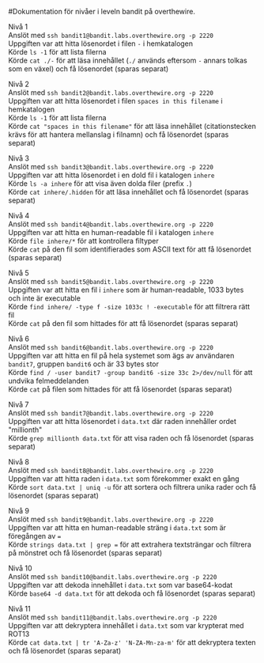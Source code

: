 #Dokumentation för nivåer i leveln bandit på overthewire.


Nivå 1  
Anslöt med `ssh bandit1@bandit.labs.overthewire.org -p 2220`  
Uppgiften var att hitta lösenordet i filen `-` i hemkatalogen  
Körde `ls -1` för att lista filerna  
Körde `cat ./-` för att läsa innehållet (`./` används eftersom `-` annars tolkas som en växel) och få lösenordet (sparas separat)  

Nivå 2  
Anslöt med `ssh bandit2@bandit.labs.overthewire.org -p 2220`  
Uppgiften var att hitta lösenordet i filen `spaces in this filename` i hemkatalogen  
Körde `ls -1` för att lista filerna  
Körde `cat "spaces in this filename"` för att läsa innehållet (citationstecken krävs för att hantera mellanslag i filnamn) och få lösenordet (sparas separat)  

Nivå 3  
Anslöt med `ssh bandit3@bandit.labs.overthewire.org -p 2220`  
Uppgiften var att hitta lösenordet i en dold fil i katalogen `inhere`  
Körde `ls -a inhere` för att visa även dolda filer (prefix `.`)  
Körde `cat inhere/.hidden` för att läsa innehållet och få lösenordet (sparas separat)  

Nivå 4  
Anslöt med `ssh bandit4@bandit.labs.overthewire.org -p 2220`  
Uppgiften var att hitta en human-readable fil i katalogen `inhere`  
Körde `file inhere/*` för att kontrollera filtyper  
Körde `cat` på den fil som identifierades som ASCII text för att få lösenordet (sparas separat)  

Nivå 5  
Anslöt med `ssh bandit5@bandit.labs.overthewire.org -p 2220`  
Uppgiften var att hitta en fil i `inhere` som är human-readable, 1033 bytes och inte är executable  
Körde `find inhere/ -type f -size 1033c ! -executable` för att filtrera rätt fil  
Körde `cat` på den fil som hittades för att få lösenordet (sparas separat)  

Nivå 6  
Anslöt med `ssh bandit6@bandit.labs.overthewire.org -p 2220`  
Uppgiften var att hitta en fil på hela systemet som ägs av användaren `bandit7`, gruppen `bandit6` och är 33 bytes stor  
Körde `find / -user bandit7 -group bandit6 -size 33c 2>/dev/null` för att undvika felmeddelanden  
Körde `cat` på filen som hittades för att få lösenordet (sparas separat)  

Nivå 7  
Anslöt med `ssh bandit7@bandit.labs.overthewire.org -p 2220`  
Uppgiften var att hitta lösenordet i `data.txt` där raden innehåller ordet "millionth"  
Körde `grep millionth data.txt` för att visa raden och få lösenordet (sparas separat)  

Nivå 8  
Anslöt med `ssh bandit8@bandit.labs.overthewire.org -p 2220`  
Uppgiften var att hitta raden i `data.txt` som förekommer exakt en gång  
Körde `sort data.txt | uniq -u` för att sortera och filtrera unika rader och få lösenordet (sparas separat)  

Nivå 9  
Anslöt med `ssh bandit9@bandit.labs.overthewire.org -p 2220`  
Uppgiften var att hitta en human-readable sträng i `data.txt` som är föregången av `=`  
Körde `strings data.txt | grep =` för att extrahera textsträngar och filtrera på mönstret och få lösenordet (sparas separat)  

Nivå 10  
Anslöt med `ssh bandit10@bandit.labs.overthewire.org -p 2220`  
Uppgiften var att dekoda innehållet i `data.txt` som var base64-kodat  
Körde `base64 -d data.txt` för att dekoda och få lösenordet (sparas separat)  

Nivå 11  
Anslöt med `ssh bandit11@bandit.labs.overthewire.org -p 2220`  
Uppgiften var att dekryptera innehållet i `data.txt` som var krypterat med ROT13  
Körde `cat data.txt | tr 'A-Za-z' 'N-ZA-Mn-za-m'` för att dekryptera texten och få lösenordet (sparas separat)  

